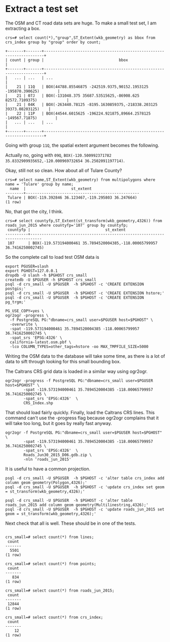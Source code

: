 # Extract a test set

The OSM and CT road data sets are huge.  To make a small test set, I
am extracting a box.

```
crs=# select count(*),"group",ST_Extent(wkb_geometry) as bbox from crs_index group by "group" order by count;

+-------+-------+----------------------------------------------------------------------+
| count | group |                                 bbox                                 |
+-------+-------+----------------------------------------------------------------------+
|   ... | ...   | ...                                                                  |
|    21 | 11Q   | BOX(44788.85546875 -242519.9375,90152.1953125 -195870.390625)        |
|    21 | 07J   | BOX(-131048.375 35687.53515625,-86908.625 82572.7109375)             |
|    21 | 04K   | BOX(-263440.78125 -8195.1630859375,-218338.203125 39373.08203125)    |
|    22 | 11P   | BOX(44544.6015625 -196224.921875,89664.2578125 -149567.71875)        |
|   ... | ...   | ...                                                                  |
+-------+-------+----------------------------------------------------------------------+

```


Going with group `11Q`, the spatial extent argument becomes the
following.

Actually no, going with `09Q`, `BOX(-120.500992371782 35.8332909935652,-120.000969732654 36.2502091197714)`.


Okay, still not so clean.  How about all of Tulare County?

```
crs=# select name,ST_Extent(wkb_geometry) from multipolygons where name = 'Tulare' group by name;
  name  |                    st_extent
--------+--------------------------------------------------
 Tulare | BOX(-119.392846 36.123467,-119.295803 36.247664)
(1 row)

```
No, that got the city, I think.

```
crs=# select countyfp,ST_Extent(st_transform(wkb_geometry,4326)) from roads_jun_2015 where countyfp='107' group by countyfp;
 countyfp |                                 st_extent
----------+---------------------------------------------------------------------------
 107      | BOX(-119.573194000461 35.7894520004385,-118.00065799957 36.7416250002745)
```



So the complete call to load test OSM data is


```
export PGUSER=slash
export PGHOST=127.0.0.1
dropdb -U slash -h $PGHOST crs_small
createdb -U $PGUSER -h $PGHOST crs_small
psql -d crs_small -U $PGUSER  -h $PGHOST -c 'CREATE EXTENSION postgis;'
psql -d crs_small -U $PGUSER  -h $PGHOST -c 'CREATE EXTENSION hstore;'
psql -d crs_small -U $PGUSER  -h $PGHOST -c 'CREATE EXTENSION pg_trgm;'

PG_USE_COPY=yes \
ogr2ogr -progress \
  -f PostgreSQL PG:"dbname=crs_small user=$PGUSER host=$PGHOST" \
  -overwrite \
  -spat -119.573194000461 35.7894520004385 -118.00065799957 36.7416250002745 \
  -spat_srs 'EPSG:4326' \
  california-latest.osm.pbf \
  -lco COLUMN_TYPES=other_tags=hstore -oo MAX_TMPFILE_SIZE=5000

```

Writing the OSM data to the database will take some time, as there is
a lot of data to sift through looking for this small bounding box.

The Caltrans CRS grid data is loaded in a similar way using ogr2ogr.

```
ogr2ogr -progress -f PostgreSQL PG:"dbname=crs_small user=$PGUSER host=$PGHOST" \
        -spat -119.573194000461 35.7894520004385 -118.00065799957 36.7416250002745 \
        -spat_srs 'EPSG:4326'  \
        CRS_Index.shp

```

That should load fairly quickly.  Finally, load the Caltrans CRS
lines.  This command can't use the -progress flag because ogr2ogr
complains that it will take too long, but it goes by really fast anyway.

```
ogr2ogr -f PostgreSQL PG:"dbname=crs_small user=$PGUSER host=$PGHOST" \
        -spat -119.573194000461 35.7894520004385 -118.00065799957 36.7416250002745 \
        -spat_srs 'EPSG:4326'  \
        Roads_Jun30_2015_D06.gdb.zip \
        -nln 'roads_jun_2015'

```

It is useful to have a common projection.

```
psql -d crs_small -U $PGUSER  -h $PGHOST -c 'alter table crs_index add column geom geometry(Polygon,4326);'
psql -d crs_small -U $PGUSER  -h $PGHOST -c 'update crs_index set geom = st_transform(wkb_geometry,4326);'

psql -d crs_small -U $PGUSER  -h $PGHOST -c 'alter table roads_jun_2015 add column geom geometry(Multilinestring,4326);'
psql -d crs_small -U $PGUSER  -h $PGHOST -c 'update roads_jun_2015 set geom = st_transform(wkb_geometry,4326);'

```


Next check that all is well.  These should be in one of the tests.

```

crs_small=# select count(*) from lines;
 count
-------
  5501
(1 row)

crs_small=# select count(*) from points;
 count
-------
   834
(1 row)

crs_small=# select count(*) from roads_jun_2015;
 count
-------
 12844
(1 row)

crs_small=# select count(*) from crs_index;
 count
-------
    12
(1 row)

```

